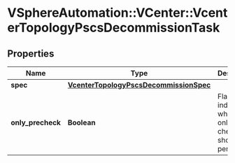 # VSphereAutomation::VCenter::VcenterTopologyPscsDecommissionTask

## Properties
Name | Type | Description | Notes
------------ | ------------- | ------------- | -------------
**spec** | [**VcenterTopologyPscsDecommissionSpec**](VcenterTopologyPscsDecommissionSpec.md) |  | 
**only_precheck** | **Boolean** | Flag indicating whether only a pre-check should be performed. | [optional] 


